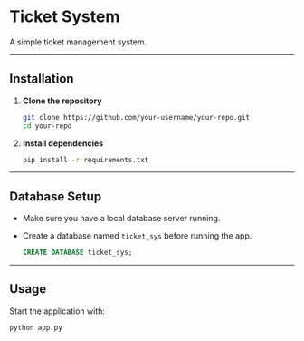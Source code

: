 # Ticket System

A simple ticket management system.

---

## Installation

1. **Clone the repository**

    ```bash
    git clone https://github.com/your-username/your-repo.git
    cd your-repo
    ```

2. **Install dependencies**

    ```bash
    pip install -r requirements.txt
    ```

---

## Database Setup

- Make sure you have a local database server running.
- Create a database named `ticket_sys` before running the app.

    ```sql
    CREATE DATABASE ticket_sys;
    ```

---

## Usage

Start the application with:

```bash
python app.py